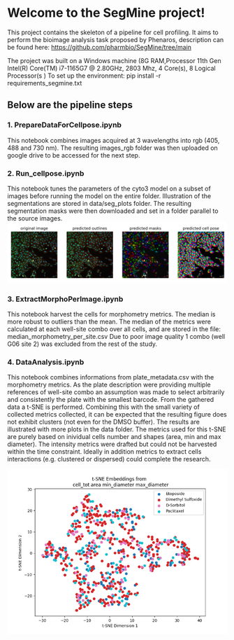 # Welcome to the SegMine project!

This project contains the skeleton of a pipeline for cell profiling.
It aims to perform the bioimage analysis task proposed by Phenaros, description can be found here: https://github.com/pharmbio/SegMine/tree/main

The project was built on a Windows machine (8G RAM,Processor	11th Gen Intel(R) Core(TM) i7-1165G7 @ 2.80GHz, 2803 Mhz, 4 Core(s), 8 Logical Processor(s )
To set up the environment: 
pip install -r requirements_segmine.txt 

## Below are the pipeline steps 

### 1. PrepareDataForCellpose.ipynb 
This notebook combines images acquired at 3 wavelengths into rgb (405, 488 and 730 nm). The resulting images_rgb folder was then uploaded on google drive to be accessed for the next step.

### 2. Run_cellpose.ipynb
This notebook tunes the parameters of the cyto3 model on a subset of images before running the model on the entire folder. Illustration of the segmentations are stored in data/seg_plots folder. The resulting segmentation masks were then downloaded and set in a folder parallel to the source images.
![Example result](Figures/ExampleOfSegmentation.png)

### 3. ExtractMorphoPerImage.ipynb 
This notebook harvest the cells for morphometry metrics. The median  is more robust to outliers than the mean. The median of the metrics were calculated at each well-site combo over all cells, and are stored in the file:
median_morphometry_per_site.csv 
Due to poor image quality 1 combo (well G06 site 2) was excluded from the rest of the study.

### 4. DataAnalysis.ipynb
This notebook combines informations from plate_metadata.csv with the morphometry metrics. As the plate description were providing multiple references of well-site combo an assumption was made to select arbitrarily and consistently the plate with the smallest barcode.
From the gathered data a t-SNE is performed. Combining this with the small variety of collected metrics collected, it can be expected that the resulting figure does not exhibit clusters (not even for the DMSO buffer). The results are illustrated with more plots in the data folder. 
The metrics used for this t-SNE are purely based on inividual cells number and shapes (area, min and max diameter). The intensity metrics were drafted but could not be harvested within the time constraint. Ideally in addition metrics to extract cells interactions (e.g. clustered or dispersed) could complete the research.  

![Example result](Figures/t-SNE-per_compound_type.png)
